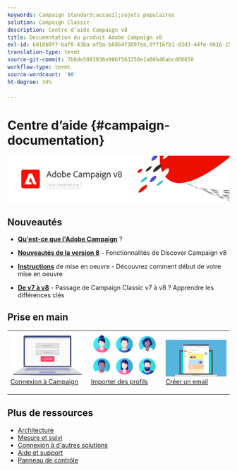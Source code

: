 ```yaml
---
keywords: Campaign Standard;accueil;sujets populaires
solution: Campaign Classic
description: Centre d’aide Campaign v8
title: Documentation du produit Adobe Campaign v8
exl-id: 6010b0f7-baf0-43ba-af9a-b8864f3897ea,9ff16fb1-d3d3-44fe-9016-15abffdbc74e
translation-type: tm+mt
source-git-commit: 7b8de5083836e906f563250e1a86b46abcd68650
workflow-type: tm+mt
source-wordcount: '90'
ht-degree: 34%

---
```


# Centre d’aide {#campaign-documentation}

![](assets/banner-documentationv8.png)

## Nouveautés

* **[Qu&#39;est-ce que l&#39;Adobe Campaign](start/get-started.md)**  ?

* **[Nouveautés de la version 8](start/whats-new.md)** - Fonctionnalités de Discover Campaign v8

* **[Instructions](start/implement.md)**   de mise en oeuvre - Découvrez comment début de votre mise en oeuvre

* **[De v7 à v8](start/capability-matrix.md)** - Passage de Campaign Classic v7 à v8 ? Apprendre les différences clés

## Prise en main

<table>
<tr>
  <td valign="bottom">
    <a href="start/connect.md">
      <img alt="Connexion" src="start/assets/do-not-localize/login.jpeg"/>
    </a>
    <div>
    <a href="start/connect.md">Connexion à Campaign</a>
    </div>
    <br>
  </td>

<td valign="bottom">
      <a href="start/import.md">
       <img alt="Import" src="start/assets/do-not-localize/profiles.jpeg" />
       </a>
    <div><a href="start/import.md">Importer des profils</a>
    </div>
    <br>
  </td>
  <td valign="bottom">
    <a href="start/create-message.md">
      <img alt="Email" src="start/assets/do-not-localize/email-design.jpeg" />
    </a>
    <div>
    <a href="start/create-message.md">Créer un email</a>
    </div>
    <br>
  </td>
</tr>
</table>

## Plus de ressources

* [Architecture](dev/architecture.md)
* [Mesure et suivi](start/reporting.md)
* [Connexion à d&#39;autres solutions](connect/integration.md)
* [Aide et support](start/support.md)
* [Panneau de contrôle](https://experienceleague.adobe.com/docs/control-panel/using/control-panel-home.html?lang=fr)
